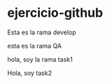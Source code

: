 # ejercicio-github

Esta es la rama develop

esta es la rama QA

hola, soy la rama task1

Hola, soy task2
